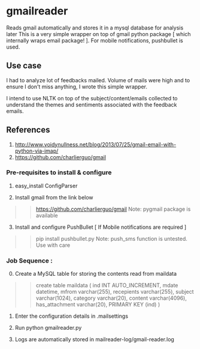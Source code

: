 # gmailreader
Reads gmail automatically and stores it in a mysql database for analysis later
This is a very simple wrapper on top of gmail python package [ which internally wraps email package! ].
For mobile notifications, pushbullet is used.

## Use case
I had to analyze lot of feedbacks mailed. Volume of mails were high and to ensure I don't miss anything, I wrote this simple wrapper.

I intend to use NLTK on top of the subject/content/emails collected to understand the themes and sentiments associated with the feedback emails.

## References
1. http://www.voidynullness.net/blog/2013/07/25/gmail-email-with-python-via-imap/
2. https://github.com/charlierguo/gmail 

### Pre-requisites to install & configure

1. easy_install ConfigParser

2. Install gmail from the link below
>> https://github.com/charlierguo/gmail
>> Note: pygmail package is available

3. Install and configure PushBullet [ If Mobile notifications are required ]
>> pip install pushbullet.py
>> Note: push_sms function is untested. Use with care

### Job Sequence :
 0. Create a MySQL table for storing the contents read from maildata

>> create table maildata ( ind INT AUTO_INCREMENT, mdate datetime, mfrom varchar(255), recepients varchar(255), subject varchar(1024), category varchar(20), content varchar(4096), has_attachment varchar(20), PRIMARY KEY (ind) )

 1. Enter the configuration details in .mailsettings 

 2. Run python gmailreader.py

 3. Logs are automatically stored in mailreader-log/gmail-reader.log
